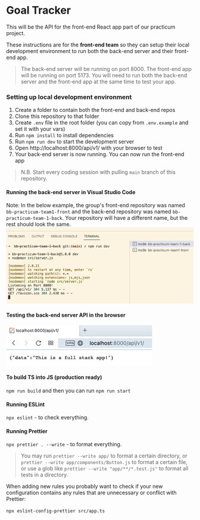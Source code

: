 # Goal Tracker

This will be the API for the front-end React app part of our practicum project.

These instructions are for the **front-end team** so they can setup their local development environment to run
both the back-end server and their front-end app.

> The back-end server will be running on port 8000. The front-end app will be running on port 5173. You will need to run
> both the back-end server and the front-end app at the same time to test your app.

### Setting up local development environment

1. Create a folder to contain both the front-end and back-end repos
2. Clone this repository to that folder
3. Create `.env` file in the root folder (you can copy from `.env.example` and set it with your vars)
4. Run `npm install` to install dependencies
5. Run `npm run dev` to start the development server
6. Open http://localhost:8000/api/v1/ with your browser to test
7. Your back-end server is now running. You can now run the front-end app

> N.B. Start every coding session with pulling `main` branch of this repository.

#### Running the back-end server in Visual Studio Code

Note: In the below example, the group's front-end repository was named `bb-practicum-team1-front` and the back-end
repository was named `bb-practicum-team-1-back`. Your repository will have a different name, but the rest should look
the same.
![vsc running](docs/images/back-end-running-vsc.png)

#### Testing the back-end server API in the browser

![browser server](docs/images/back-end-running-browser.png)

#### To build TS into JS (production ready)

`npm run build` and then you can run `npm run start`

#### Running ESLint

`npx eslint` - to check everything.

#### Running Prettier

`npx prettier . --write` - to format everything.

> You may run `prettier --write app/` to format a certain directory,
> or `prettier --write app/components/Button.js` to format a certain file,
> or use a glob like `prettier --write "app/**/*.test.js"` to format all tests in a directory.

When adding new rules you probably want to check if your new configuration contains any rules that are unnecessary or
conflict with Prettier:

`npx eslint-config-prettier src/app.ts`

